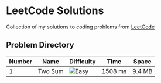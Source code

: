 # LeetCode Solutions

Collection of my solutions to coding problems from [LeetCode](https://leetcode.com)

## Problem Directory

Number | Name | Difficulty | Time | Space
--- | --- | --- | --- | ---
1 | Two Sum | ![Easy](https://img.shields.io/static/v1?&message=Easy&color=brightgreen) | 1508 ms | 9.4 MB